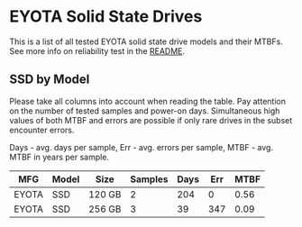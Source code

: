 EYOTA Solid State Drives
========================

This is a list of all tested EYOTA solid state drive models and their MTBFs. See
more info on reliability test in the [README](https://github.com/linuxhw/SMART).

SSD by Model
------------

Please take all columns into account when reading the table. Pay attention on the
number of tested samples and power-on days. Simultaneous high values of both MTBF
and errors are possible if only rare drives in the subset encounter errors.

Days - avg. days per sample,
Err  - avg. errors per sample,
MTBF - avg. MTBF in years per sample.

| MFG       | Model              | Size   | Samples | Days  | Err   | MTBF |
|-----------|--------------------|--------|---------|-------|-------|------|
| EYOTA     | SSD                | 120 GB | 2       | 204   | 0     | 0.56   |
| EYOTA     | SSD                | 256 GB | 3       | 39    | 347   | 0.09   |
